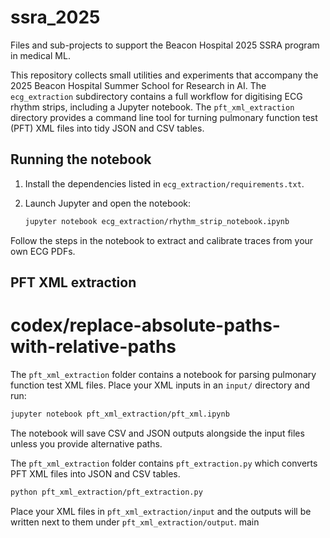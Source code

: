 # ssra_2025
Files and sub-projects to support the Beacon Hospital 2025 SSRA program in medical ML.

This repository collects small utilities and experiments that accompany the 2025
Beacon Hospital Summer School for Research in AI.  The `ecg_extraction`
subdirectory contains a full workflow for digitising ECG rhythm strips,
including a Jupyter notebook. The `pft_xml_extraction` directory provides a
command line tool for turning pulmonary function test (PFT) XML files into
tidy JSON and CSV tables.

## Running the notebook

1. Install the dependencies listed in
   `ecg_extraction/requirements.txt`.
2. Launch Jupyter and open the notebook:

   ```bash
   jupyter notebook ecg_extraction/rhythm_strip_notebook.ipynb
   ```

Follow the steps in the notebook to extract and calibrate traces from your own
ECG PDFs.

## PFT XML extraction

# codex/replace-absolute-paths-with-relative-paths
The `pft_xml_extraction` folder contains a notebook for parsing pulmonary function test XML files.
Place your XML inputs in an `input/` directory and run:

```bash
jupyter notebook pft_xml_extraction/pft_xml.ipynb
```

The notebook will save CSV and JSON outputs alongside the input files unless you provide alternative paths.

The `pft_xml_extraction` folder contains `pft_extraction.py` which converts PFT
XML files into JSON and CSV tables.

```bash
python pft_xml_extraction/pft_extraction.py
```

Place your XML files in `pft_xml_extraction/input` and the outputs will be
written next to them under `pft_xml_extraction/output`.
main
